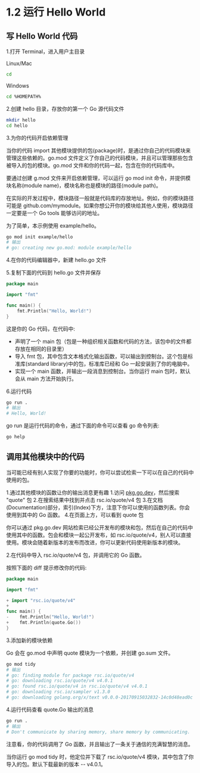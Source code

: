 # 1.2 运行 Hello World

## 写 Hello World 代码

1.打开 Terminal，进入用户主目录

Linux/Mac

```bash
cd
```

Windows

```bash
cd %HOMEPATH%
```

2.创建 hello 目录，存放你的第一个 Go 源代码文件

```bash
mkdir hello
cd hello
```

3.为你的代码开启依赖管理

当你的代码 import 其他模块提供的包(package)时，是通过你自己的代码模块来管理这些依赖的。go.mod 文件定义了你自己的代码模块，并且可以管理那些包含被导入的包的模块。go.mod 文件和你的代码一起，包含在你的代码库中。

要通过创建 g.mod 文件来开启依赖管理，可以运行 go mod init 命令，并提供模块名称(module name)，模块名称也是模块的路径(module path)。

在实际的开发过程中，模块路径一般就是代码库的存放地址。例如，你的模块路径可能是 github.com/mymodule。如果你想公开你的模块给其他人使用，模块路径一定要是一个 Go tools 能够访问的地址。

为了简单，本示例使用 example/hello。

```bash
go mod init example/hello
# 输出
# go: creating new go.mod: module example/hello
```

4.在你的代码编辑器中，新建 hello.go 文件

5.复制下面的代码到 hello.go 文件并保存

```go
package main

import "fmt"

func main() {
    fmt.Println("Hello, World!")
}
```

这是你的 Go 代码，在代码中:

* 声明了一个 main 包（包是一种组织相关函数和代码的方法，该包中的文件都存放在相同的目录里）
* 导入 fmt 包，其中包含文本格式化输出函数，可以输出到控制台。这个包是标准库(standard library)中的包，标准库已经和 Go 一起安装到了你的电脑中。
* 实现一个 main 函数，并输出一段消息到控制台。当你运行 main 包时，默认会从 main 方法开始执行。

6.运行代码

```bash
go run .
# 输出
# Hello, World!
```

go run 是运行代码的命令，通过下面的命令可以查看 go 命令列表:

```bash
go help
```

## 调用其他模块中的代码

当可能已经有别人实现了你要的功能时，你可以尝试检索一下可以在自己的代码中使用的包。

1.通过其他模块的函数让你的输出消息更有趣
    1.访问 [pkg.go.dev](https://pkg.go.dev/search?q=quote)，然后搜索 "quote" 包
    2.在搜索结果中找到并点击 rsc.io/quote/v4 包
    3.在文档(Documentation)部分，索引(Index)下方，注意下你可以使用的函数列表。你会使用到其中的 Go 函数。
    4.在页面上方，可以看到 quote 包

你可以通过 pkg.go.dev 网站检索已经公开发布的模块和包，然后在自己的代码中使用其中的函数。包会和模块一起公开发布，如 rsc.io/quote/v4，别人可以直接使用。模块会随着新版本的发布而改进，你可以更新代码使用新版本的模块。

2.在代码中导入 rsc.io/quote/v4 包，并调用它的 Go 函数。

按照下面的 diff 提示修改你的代码:

```go
package main

import "fmt"

+ import "rsc.io/quote/v4"
+
func main() {
-    fmt.Println("Hello, World!")
+    fmt.Println(quote.Go())
}
```

3.添加新的模块依赖

Go 会在 go.mod 中声明 quote 模块为一个依赖，并创建 go.sum 文件。

```bash
go mod tidy
# 输出
# go: finding module for package rsc.io/quote/v4
# go: downloading rsc.io/quote/v4 v4.0.1
# go: found rsc.io/quote/v4 in rsc.io/quote/v4 v4.0.1
# go: downloading rsc.io/sampler v1.3.0
# go: downloading golang.org/x/text v0.0.0-20170915032832-14c0d48ead0c
```

4.运行代码查看 quote.Go 输出的消息

```bash
go run .
# 输出
# Don't communicate by sharing memory, share memory by communicating.
```

注意看，你的代码调用了 Go 函数，并且输出了一条关于通信的充满智慧的消息。

当你运行 go mod tidy 时，他定位并下载了 rsc.io/quote/v4 模块，其中包含了你导入的包。默认下载最新的版本 -- v4.0.1。